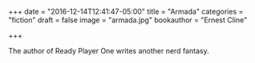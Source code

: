 +++
date = "2016-12-14T12:41:47-05:00"
title = "Armada"
categories = "fiction"
draft = false
image = "armada.jpg"
bookauthor = "Ernest Cline"

+++

The author of Ready Player One writes another nerd fantasy.


